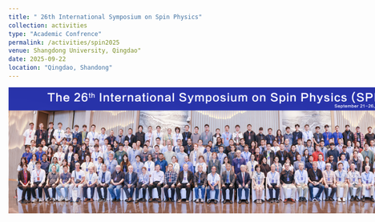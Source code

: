 ```yaml
---
title: " 26th International Symposium on Spin Physics"
collection: activities
type: "Academic Confrence"
permalink: /activities/spin2025
venue: Shangdong University, Qingdao"
date: 2025-09-22
location: "Qingdao, Shandong"
---
```

<img src="/images/spin2025.png" 
     alt="SPIN2025, Qingdao" 
     style="display: block; margin: 0 auto; max-width: 900px;"/>